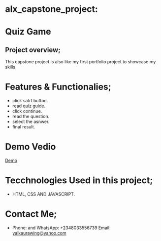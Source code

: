 # alx_capstone_project: 
# Quiz Game

 
 ## Project overview;
 This  capstone project is also like my first portfolio project to showcase my skills 




# Features & Functionalies;

 - click satrt button.
 - read quiz guide.
 - click continue.
 - read the question.
 - select the asnwer.
 - final result.


 # Demo Vedio

 [Demo](https://youtu.be/9kPmEc8oK5E)

# Tecchnologies Used in this project;

* HTML, CSS AND JAVASCRIPT.

# Contact Me;

* Phone: and WhatsApp: +2348033556739
Email: yalkaurawing@yahoo.com